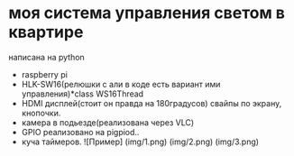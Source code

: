 # моя система управления светом в квартире
написана на python
* raspberry pi
* HLK-SW16(релюшки с али в коде есть вариант ими управления)*class WS16Thread
* HDMI дисплей(стоит он правда на 180градусов) свайпы по экрану, кнопочки.
* камера в подьезде(реализована через VLC)
* GPIO реализовано на pigpiod.. 
* куча таймеров.
![Пример]
(img/1.png)
(img/2.png)
(img/3.png)
